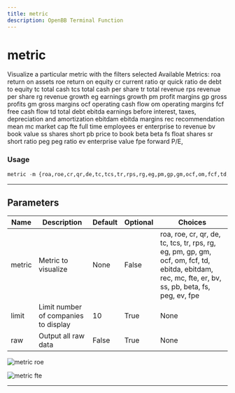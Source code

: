 ```yaml
---
title: metric
description: OpenBB Terminal Function
---
```


# metric

Visualize a particular metric with the filters selected Available Metrics: roa return on assets roe return on equity cr current ratio qr quick ratio de debt to equity tc total cash tcs total cash per share tr total revenue rps revenue per share rg revenue growth eg earnings growth pm profit margins gp gross profits gm gross margins ocf operating cash flow om operating margins fcf free cash flow td total debt ebitda earnings before interest, taxes, depreciation and amortization ebitdam ebitda margins rec recommendation mean mc market cap fte full time employees er enterprise to revenue bv book value ss shares short pb price to book beta beta fs float shares sr short ratio peg peg ratio ev enterprise value fpe forward P/E,

### Usage

```python
metric -m {roa,roe,cr,qr,de,tc,tcs,tr,rps,rg,eg,pm,gp,gm,ocf,om,fcf,td,ebitda,ebitdam,rec,mc,fte,er,bv,ss,pb,beta,fs,peg,ev,fpe} [-l LIMIT] [-r]
```

---

## Parameters

| Name | Description | Default | Optional | Choices |
| ---- | ----------- | ------- | -------- | ------- |
| metric | Metric to visualize | None | False | roa, roe, cr, qr, de, tc, tcs, tr, rps, rg, eg, pm, gp, gm, ocf, om, fcf, td, ebitda, ebitdam, rec, mc, fte, er, bv, ss, pb, beta, fs, peg, ev, fpe |
| limit | Limit number of companies to display | 10 | True | None |
| raw | Output all raw data | False | True | None |

![metric roe](https://user-images.githubusercontent.com/46355364/159276031-ad84d153-9cb3-440e-9771-090aa6c467c4.png)

![metric fte](https://user-images.githubusercontent.com/46355364/159276335-d0ecb16f-eac2-421f-b69e-3bbffe126bd1.png)

---
